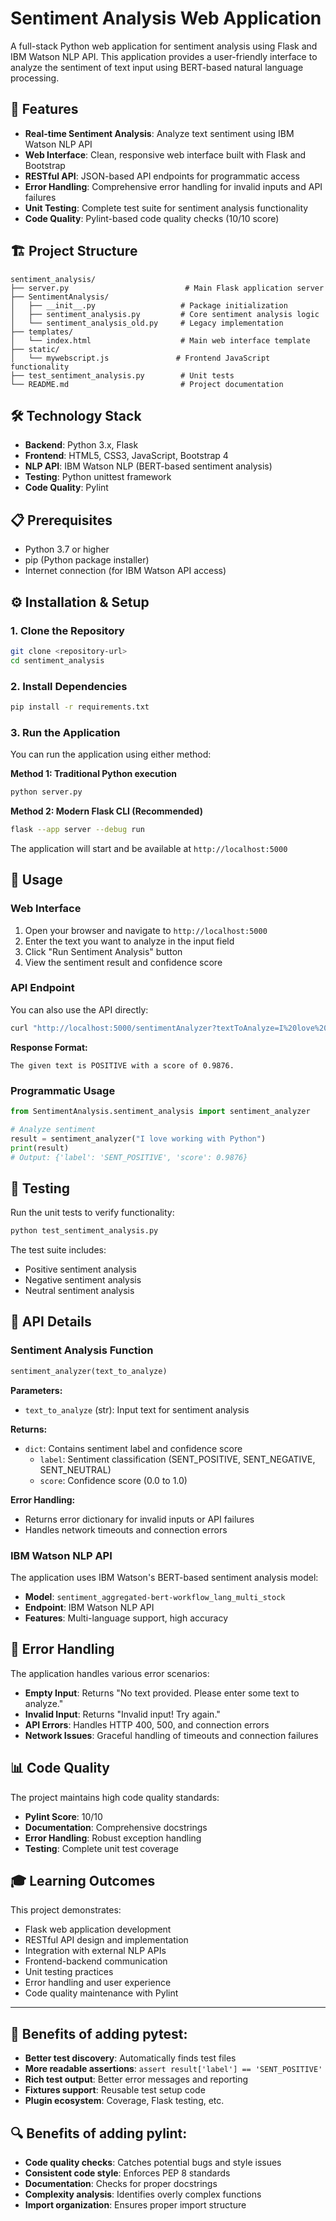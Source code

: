 # Sentiment Analysis Web Application

A full-stack Python web application for sentiment analysis using Flask and IBM Watson NLP API. This application provides a user-friendly interface to analyze the sentiment of text input using BERT-based natural language processing.

## 🚀 Features

- **Real-time Sentiment Analysis**: Analyze text sentiment using IBM Watson NLP API
- **Web Interface**: Clean, responsive web interface built with Flask and Bootstrap
- **RESTful API**: JSON-based API endpoints for programmatic access
- **Error Handling**: Comprehensive error handling for invalid inputs and API failures
- **Unit Testing**: Complete test suite for sentiment analysis functionality
- **Code Quality**: Pylint-based code quality checks (10/10 score)

## 🏗️ Project Structure

```
sentiment_analysis/
├── server.py                          # Main Flask application server
├── SentimentAnalysis/
│   ├── __init__.py                   # Package initialization
│   ├── sentiment_analysis.py         # Core sentiment analysis logic
│   └── sentiment_analysis_old.py     # Legacy implementation
├── templates/
│   └── index.html                    # Main web interface template
├── static/
│   └── mywebscript.js               # Frontend JavaScript functionality
├── test_sentiment_analysis.py        # Unit tests
└── README.md                         # Project documentation
```

## 🛠️ Technology Stack

- **Backend**: Python 3.x, Flask
- **Frontend**: HTML5, CSS3, JavaScript, Bootstrap 4
- **NLP API**: IBM Watson NLP (BERT-based sentiment analysis)
- **Testing**: Python unittest framework
- **Code Quality**: Pylint

## 📋 Prerequisites

- Python 3.7 or higher
- pip (Python package installer)
- Internet connection (for IBM Watson API access)

## ⚙️ Installation & Setup

### 1. Clone the Repository

```bash
git clone <repository-url>
cd sentiment_analysis
```

### 2. Install Dependencies

```bash
pip install -r requirements.txt
```

### 3. Run the Application

You can run the application using either method:

**Method 1: Traditional Python execution**
```bash
python server.py
```

**Method 2: Modern Flask CLI (Recommended)**
```bash
flask --app server --debug run
```

The application will start and be available at `http://localhost:5000`

## 🎯 Usage

### Web Interface

1. Open your browser and navigate to `http://localhost:5000`
2. Enter the text you want to analyze in the input field
3. Click "Run Sentiment Analysis" button
4. View the sentiment result and confidence score

### API Endpoint

You can also use the API directly:

```bash
curl "http://localhost:5000/sentimentAnalyzer?textToAnalyze=I%20love%20Python"
```

**Response Format:**
```
The given text is POSITIVE with a score of 0.9876.
```

### Programmatic Usage

```python
from SentimentAnalysis.sentiment_analysis import sentiment_analyzer

# Analyze sentiment
result = sentiment_analyzer("I love working with Python")
print(result)
# Output: {'label': 'SENT_POSITIVE', 'score': 0.9876}
```

## 🧪 Testing

Run the unit tests to verify functionality:

```bash
python test_sentiment_analysis.py
```

The test suite includes:
- Positive sentiment analysis
- Negative sentiment analysis  
- Neutral sentiment analysis

## 🔧 API Details

### Sentiment Analysis Function

```python
sentiment_analyzer(text_to_analyze)
```

**Parameters:**
- `text_to_analyze` (str): Input text for sentiment analysis

**Returns:**
- `dict`: Contains sentiment label and confidence score
  - `label`: Sentiment classification (SENT_POSITIVE, SENT_NEGATIVE, SENT_NEUTRAL)
  - `score`: Confidence score (0.0 to 1.0)

**Error Handling:**
- Returns error dictionary for invalid inputs or API failures
- Handles network timeouts and connection errors

### IBM Watson NLP API

The application uses IBM Watson's BERT-based sentiment analysis model:
- **Model**: `sentiment_aggregated-bert-workflow_lang_multi_stock`
- **Endpoint**: IBM Watson NLP API
- **Features**: Multi-language support, high accuracy

## 🚨 Error Handling

The application handles various error scenarios:

- **Empty Input**: Returns "No text provided. Please enter some text to analyze."
- **Invalid Input**: Returns "Invalid input! Try again."
- **API Errors**: Handles HTTP 400, 500, and connection errors
- **Network Issues**: Graceful handling of timeouts and connection failures

## 📊 Code Quality

The project maintains high code quality standards:
- **Pylint Score**: 10/10
- **Documentation**: Comprehensive docstrings
- **Error Handling**: Robust exception handling
- **Testing**: Complete unit test coverage

## 🎓 Learning Outcomes

This project demonstrates:
- Flask web application development
- RESTful API design and implementation
- Integration with external NLP APIs
- Frontend-backend communication
- Unit testing practices
- Error handling and user experience
- Code quality maintenance with Pylint

---

## 🧪 **Benefits of adding pytest:**

- **Better test discovery**: Automatically finds test files
- **More readable assertions**: `assert result['label'] == 'SENT_POSITIVE'`
- **Rich test output**: Better error messages and reporting
- **Fixtures support**: Reusable test setup code
- **Plugin ecosystem**: Coverage, Flask testing, etc.

## 🔍 **Benefits of adding pylint:**

- **Code quality checks**: Catches potential bugs and style issues
- **Consistent code style**: Enforces PEP 8 standards
- **Documentation**: Checks for proper docstrings
- **Complexity analysis**: Identifies overly complex functions
- **Import organization**: Ensures proper import structure
